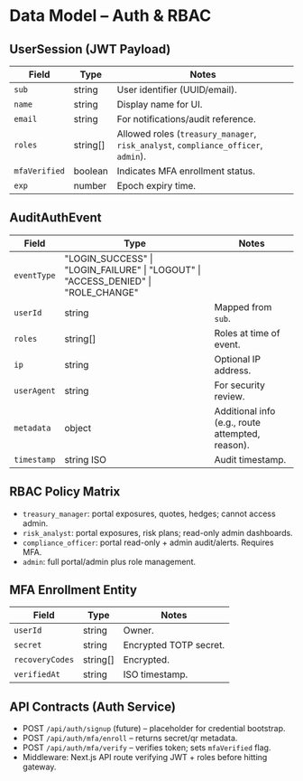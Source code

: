 # Data Model – Auth & RBAC

## UserSession (JWT Payload)
| Field | Type | Notes |
| --- | --- | --- |
| `sub` | string | User identifier (UUID/email). |
| `name` | string | Display name for UI. |
| `email` | string | For notifications/audit reference. |
| `roles` | string[] | Allowed roles (`treasury_manager`, `risk_analyst`, `compliance_officer`, `admin`). |
| `mfaVerified` | boolean | Indicates MFA enrollment status. |
| `exp` | number | Epoch expiry time. |

## AuditAuthEvent
| Field | Type | Notes |
| --- | --- | --- |
| `eventType` | "LOGIN_SUCCESS" \| "LOGIN_FAILURE" \| "LOGOUT" \| "ACCESS_DENIED" \| "ROLE_CHANGE" |
| `userId` | string | Mapped from `sub`. |
| `roles` | string[] | Roles at time of event. |
| `ip` | string | Optional IP address. |
| `userAgent` | string | For security review. |
| `metadata` | object | Additional info (e.g., route attempted, reason). |
| `timestamp` | string ISO | Audit timestamp.

## RBAC Policy Matrix
- `treasury_manager`: portal exposures, quotes, hedges; cannot access admin.
- `risk_analyst`: portal exposures, risk plans; read-only admin dashboards.
- `compliance_officer`: portal read-only + admin audit/alerts. Requires MFA.
- `admin`: full portal/admin plus role management.

## MFA Enrollment Entity
| Field | Type | Notes |
| --- | --- | --- |
| `userId` | string | Owner. |
| `secret` | string | Encrypted TOTP secret. |
| `recoveryCodes` | string[] | Encrypted. |
| `verifiedAt` | string | ISO timestamp. |

## API Contracts (Auth Service)
- POST `/api/auth/signup` (future) – placeholder for credential bootstrap.
- POST `/api/auth/mfa/enroll` – returns secret/qr metadata.
- POST `/api/auth/mfa/verify` – verifies token; sets `mfaVerified` flag.
- Middleware: Next.js API route verifying JWT + roles before hitting gateway.
